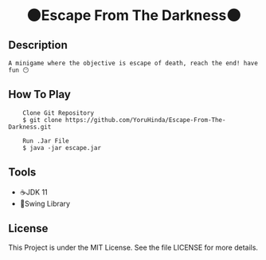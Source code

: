 <h1 align="center">🌑Escape From The Darkness🌑</h1>

## Description
    A minigame where the objective is escape of death, reach the end! have fun 😶
## How To Play
````
    Clone Git Repository
    $ git clone https://github.com/YoruHinda/Escape-From-The-Darkness.git
````
````
    Run .Jar File
    $ java -jar escape.jar
````
## Tools
- ☕JDK 11
- 📖Swing Library
## License
This Project is under the MIT License. See the file LICENSE for more details.